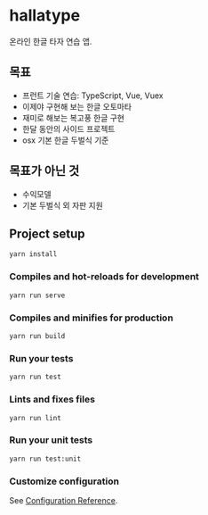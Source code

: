 # hallatype

온라인 한글 타자 연습 앱.

## 목표

* 프런트 기술 연습: TypeScript, Vue, Vuex
* 이제야 구현해 보는 한글 오토마타
* 재미로 해보는 복고풍 한글 구현
* 한달 동안의 사이드 프로젝트
* osx 기본 한글 두벌식 기준

## 목표가 아닌 것

* 수익모델
* 기본 두벌식 외 자판 지원

## Project setup
```
yarn install
```

### Compiles and hot-reloads for development
```
yarn run serve
```

### Compiles and minifies for production
```
yarn run build
```

### Run your tests
```
yarn run test
```

### Lints and fixes files
```
yarn run lint
```

### Run your unit tests
```
yarn run test:unit
```

### Customize configuration
See [Configuration Reference](https://cli.vuejs.org/config/).
